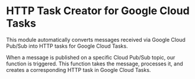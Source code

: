 # HTTP Task Creator for Google Cloud Tasks

This module automatically converts messages received via Google Cloud Pub/Sub into HTTP tasks for Google Cloud Tasks.  

When a message is published on a specific Cloud Pub/Sub topic, our function is triggered. This function takes the message, processes it, and creates a corresponding HTTP task in Google Cloud Tasks.